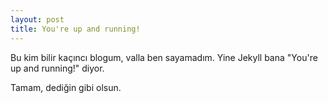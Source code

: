 ```yaml
---
layout: post
title: You're up and running!
---
```


Bu kim bilir kaçıncı blogum, valla ben sayamadım. Yine Jekyll bana "You're up and running!" diyor.

Tamam, dediğin gibi olsun.